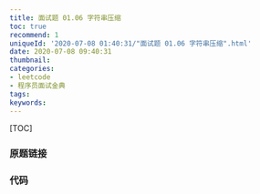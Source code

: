 ```yaml
---
title: 面试题 01.06 字符串压缩
toc: true
recommend: 1
uniqueId: '2020-07-08 01:40:31/"面试题 01.06 字符串压缩".html'
date: 2020-07-08 09:40:31
thumbnail:
categories:
- leetcode
- 程序员面试金典
tags:
keywords:
---
```


[TOC]

<!--more-->

### 原题链接



### 代码

```python

```

